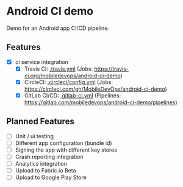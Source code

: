 # Android CI demo

Demo for an Android app CI/CD pipeline.

## Features

- [x] ci service integration
    - [x] Travis CI: [.travis.yml](.travis.yml) (Jobs: https://travis-ci.org/mobiledevops/android-ci-demo)
    - [x] CircleCI: [.circleci/config.yml](.circleci/config.yml) (Jobs: https://circleci.com/gh/MobileDevOps/android-ci-demo)
    - [x] GitLab CI/CD: [.gitlab-ci.yml](.gitlab-ci.yml) (Pipelines: https://gitlab.com/mobiledevops/android-ci-demo/pipelines)

## Planned Features

- [ ] Unit / ui testing
- [ ] Different app configuration (bundle id)
- [ ] Signing the app with different key stores
- [ ] Crash reporting integration
- [ ] Analytics integration
- [ ] Upload to Fabric.io Beta
- [ ] Upload to Google Play Store
